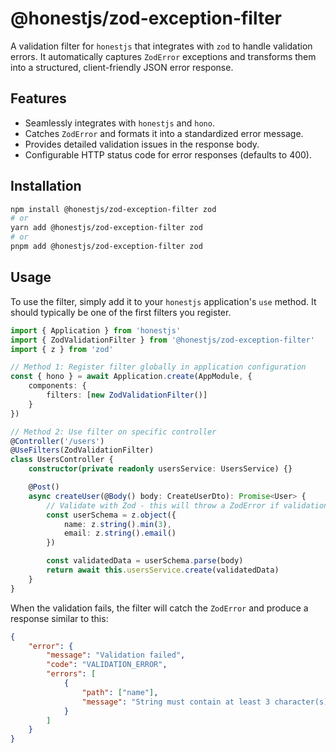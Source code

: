 # @honestjs/zod-exception-filter

A validation filter for `honestjs` that integrates with `zod` to handle validation errors. It automatically captures
`ZodError` exceptions and transforms them into a structured, client-friendly JSON error response.

## Features

- Seamlessly integrates with `honestjs` and `hono`.
- Catches `ZodError` and formats it into a standardized error message.
- Provides detailed validation issues in the response body.
- Configurable HTTP status code for error responses (defaults to 400).

## Installation

```bash
npm install @honestjs/zod-exception-filter zod
# or
yarn add @honestjs/zod-exception-filter zod
# or
pnpm add @honestjs/zod-exception-filter zod
```

## Usage

To use the filter, simply add it to your `honestjs` application's `use` method. It should typically be one of the first
filters you register.

```typescript
import { Application } from 'honestjs'
import { ZodValidationFilter } from '@honestjs/zod-exception-filter'
import { z } from 'zod'

// Method 1: Register filter globally in application configuration
const { hono } = await Application.create(AppModule, {
	components: {
		filters: [new ZodValidationFilter()]
	}
})

// Method 2: Use filter on specific controller
@Controller('/users')
@UseFilters(ZodValidationFilter)
class UsersController {
	constructor(private readonly usersService: UsersService) {}

	@Post()
	async createUser(@Body() body: CreateUserDto): Promise<User> {
		// Validate with Zod - this will throw a ZodError if validation fails
		const userSchema = z.object({
			name: z.string().min(3),
			email: z.string().email()
		})

		const validatedData = userSchema.parse(body)
		return await this.usersService.create(validatedData)
	}
}
```

When the validation fails, the filter will catch the `ZodError` and produce a response similar to this:

```json
{
	"error": {
		"message": "Validation failed",
		"code": "VALIDATION_ERROR",
		"errors": [
			{
				"path": ["name"],
				"message": "String must contain at least 3 character(s)"
			}
		]
	}
}
```
